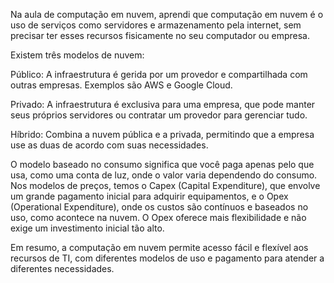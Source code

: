 Na aula de computação em nuvem, aprendi que computação em nuvem é o uso de serviços como servidores e armazenamento pela internet, sem precisar ter esses recursos fisicamente no seu computador ou empresa.

Existem três modelos de nuvem:

Público: A infraestrutura é gerida por um provedor e compartilhada com outras empresas. Exemplos são AWS e Google Cloud.

Privado: A infraestrutura é exclusiva para uma empresa, que pode manter seus próprios servidores ou contratar um provedor para gerenciar tudo.

Híbrido: Combina a nuvem pública e a privada, permitindo que a empresa use as duas de acordo com suas necessidades.

O modelo baseado no consumo significa que você paga apenas pelo que usa, como uma conta de luz, onde o valor varia dependendo do consumo.
Nos modelos de preços, temos o Capex (Capital Expenditure), que envolve um grande pagamento inicial para adquirir equipamentos, e o Opex (Operational Expenditure), onde os custos são contínuos e baseados no uso, como acontece na nuvem. O Opex oferece mais flexibilidade e não exige um investimento inicial tão alto.

Em resumo, a computação em nuvem permite acesso fácil e flexível aos recursos de TI, com diferentes modelos de uso e pagamento para atender a diferentes necessidades.
